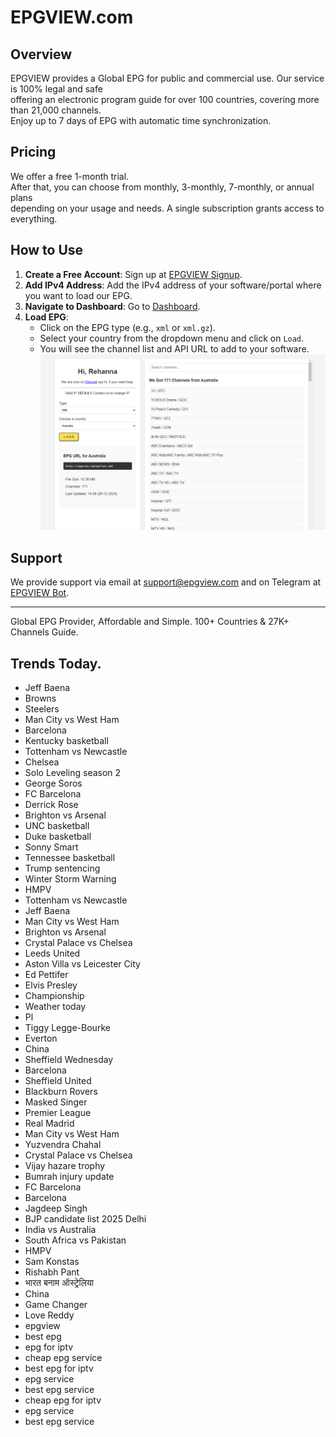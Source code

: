 # EPGVIEW.com



## Overview
EPGVIEW provides a Global EPG for public and commercial use. Our service is 100% legal and safe\
offering an electronic program guide for over 100 countries, covering more than 21,000 channels.\
Enjoy up to 7 days of EPG with automatic time synchronization.

## Pricing
We offer a free 1-month trial. \
After that, you can choose from monthly, 3-monthly, 7-monthly, or annual plans \
depending on your usage and needs. A single subscription grants access to everything.

## How to Use
1. **Create a Free Account**: Sign up at [EPGVIEW Signup](https://epgview.com/signup.php).
2. **Add IPv4 Address**: Add the IPv4 address of your software/portal where you want to load our EPG.
3. **Navigate to Dashboard**: Go to [Dashboard](https://epgview.com/dashboard.php).
4. **Load EPG**:
   - Click on the EPG type (e.g., `xml` or `xml.gz`).
   - Select your country from the dropdown menu and click on `Load`.
   - You will see the channel list and API URL to add to your software.
![EPGVIEW](img/dashboard.png)
## Support
We provide support via email at [support@epgview.com](mailto:support@epgview.com) and on Telegram at [EPGVIEW Bot](https://t.me/epgview_bot).

---

Global EPG Provider, Affordable and Simple. 100+ Countries & 27K+ Channels Guide.

## Trends Today.

- Jeff Baena
- Browns
- Steelers
- Man City vs West Ham
- Barcelona
- Kentucky basketball
- Tottenham vs Newcastle
- Chelsea
- Solo Leveling season 2
- George Soros
- FC Barcelona
- Derrick Rose
- Brighton vs Arsenal
- UNC basketball
- Duke basketball
- Sonny Smart
- Tennessee basketball
- Trump sentencing
- Winter Storm Warning
- HMPV
- Tottenham vs Newcastle
- Jeff Baena
- Man City vs West Ham
- Brighton vs Arsenal
- Crystal Palace vs Chelsea
- Leeds United
- Aston Villa vs Leicester City
- Ed Pettifer
- Elvis Presley
- Championship
- Weather today
- Pl
- Tiggy Legge-Bourke
- Everton
- China
- Sheffield Wednesday
- Barcelona
- Sheffield United
- Blackburn Rovers
- Masked Singer
- Premier League
- Real Madrid
- Man City vs West Ham
- Yuzvendra Chahal
- Crystal Palace vs Chelsea
- Vijay hazare trophy
- Bumrah injury update
- FC Barcelona
- Barcelona
- Jagdeep Singh
- BJP candidate list 2025 Delhi
- India vs Australia
- South Africa vs Pakistan
- HMPV
- Sam Konstas
- Rishabh Pant
- भारत बनाम ऑस्ट्रेलिया
- China
- Game Changer
- Love Reddy
- epgview
- best epg
- epg for iptv
- cheap epg service
- best epg for iptv
- epg service
- best epg service
- cheap epg for iptv
- epg service
- best epg service
